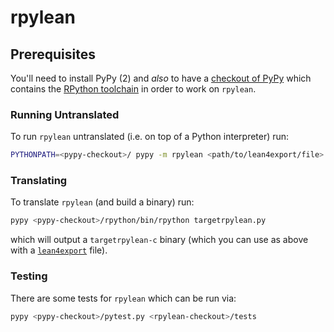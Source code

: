 # rpylean

## Prerequisites

You'll need to install PyPy (2) and *also* to have a [checkout of PyPy](https://github.com/pypy/pypy) which contains the [RPython toolchain](https://rpython.readthedocs.io) in order to work on `rpylean`.

### Running Untranslated

To run `rpylean` untranslated (i.e. on top of a Python interpreter) run:

```sh
PYTHONPATH=<pypy-checkout>/ pypy -m rpylean <path/to/lean4export/file>
```

### Translating

To translate `rpylean` (and build a binary) run:

```sh
pypy <pypy-checkout>/rpython/bin/rpython targetrpylean.py
```

which will output a `targetrpylean-c` binary (which you can use as above with a [`lean4export`](https://github.com/ammkrn/lean4export/) file).

### Testing

There are some tests for `rpylean` which can be run via:

```sh
pypy <pypy-checkout>/pytest.py <rpylean-checkout>/tests

```
